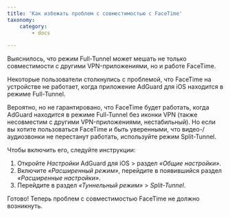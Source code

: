 ```yaml
---
title: 'Как избежать проблем с совместимостью с FaceTime'
taxonomy:
    category:
        - docs
   
---
```


Выяснилось, что режим Full-Tunnel может мешать не только совместимости с другими VPN-приложениями, но и работе FaceTime. 

Некоторые пользователи столкнулись с проблемой, что FaceTime на устройстве не работает, когда приложение AdGuard для iOS находится в режиме Full-Tunnel. 

Вероятно, но не гарантировано, что FaceTime будет работать, когда AdGuard находится в режиме Full-Tunnel без иконки VPN (также несовместим с другими VPN-приложениями, нестабильный). Но если вы хотите пользоваться FaceTime и быть уверенными, что видео-/аудиозвонки не перестанут работать, используйте режим Split-Tunnel.

Чтобы включить его, следуйте инструкции:
1. Откройте *Настройки* AdGuard для iOS  > раздел *«Общие настройки»*.
2. Включите *«Расширенный режим»*, перейдите в появившийся раздел *«Расширенные настройки»*.
3. Перейдите в раздел *«Туннельный режим»* > *Split-Tunnel*.

Готово! Теперь проблем с совместимостью FaceTime не должно возникнуть.